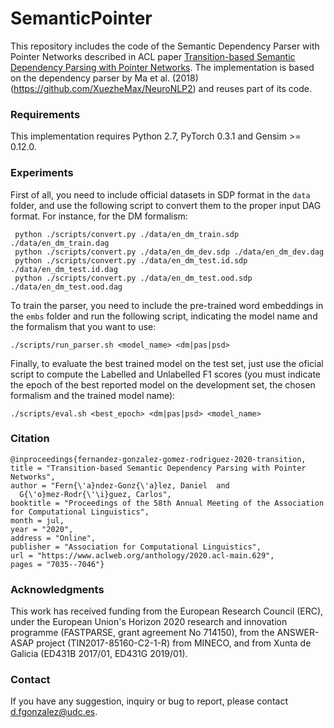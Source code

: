 # SemanticPointer
This repository includes the code of the Semantic Dependency Parser with Pointer Networks described in ACL paper [Transition-based Semantic Dependency Parsing with Pointer Networks](https://www.aclweb.org/anthology/2020.acl-main.629.pdf). The implementation is based on the dependency parser by Ma et al. (2018) (https://github.com/XuezheMax/NeuroNLP2) and reuses part of its code.

### Requirements
This implementation requires Python 2.7, PyTorch 0.3.1 and Gensim >= 0.12.0.
  

### Experiments
First of all, you need to include official datasets in SDP format in the ``data`` folder, and use the following script to convert them to the proper input DAG format. For instance, for the DM formalism:

     python ./scripts/convert.py ./data/en_dm_train.sdp ./data/en_dm_train.dag
     python ./scripts/convert.py ./data/en_dm_dev.sdp ./data/en_dm_dev.dag
     python ./scripts/convert.py ./data/en_dm_test.id.sdp ./data/en_dm_test.id.dag
     python ./scripts/convert.py ./data/en_dm_test.ood.sdp ./data/en_dm_test.ood.dag
	
To train the parser, you need to include the pre-trained word embeddings in the ``embs`` folder and run the following script, indicating the model name and the formalism that you want to use:

    ./scripts/run_parser.sh <model_name> <dm|pas|psd>


Finally, to evaluate the best trained model on the test set, just use the oficial script to compute the Labelled and Unlabelled F1 scores (you must indicate the epoch of the best reported model on the development set, the chosen formalism and the trained model name):

    ./scripts/eval.sh <best_epoch> <dm|pas|psd> <model_name>


### Citation

	@inproceedings{fernandez-gonzalez-gomez-rodriguez-2020-transition,
    title = "Transition-based Semantic Dependency Parsing with Pointer Networks",
    author = "Fern{\'a}ndez-Gonz{\'a}lez, Daniel  and
      G{\'o}mez-Rodr{\'\i}guez, Carlos",
    booktitle = "Proceedings of the 58th Annual Meeting of the Association for Computational Linguistics",
    month = jul,
    year = "2020",
    address = "Online",
    publisher = "Association for Computational Linguistics",
    url = "https://www.aclweb.org/anthology/2020.acl-main.629",
    pages = "7035--7046"}
    
### Acknowledgments
This work has received funding from the European Research Council (ERC), under the European Union's Horizon 2020 research and innovation programme (FASTPARSE, grant agreement No 714150), from the ANSWER-ASAP project (TIN2017-85160-C2-1-R) from MINECO, and from Xunta de Galicia (ED431B 2017/01, ED431G 2019/01).

### Contact
If you have any suggestion, inquiry or bug to report, please contact d.fgonzalez@udc.es.
